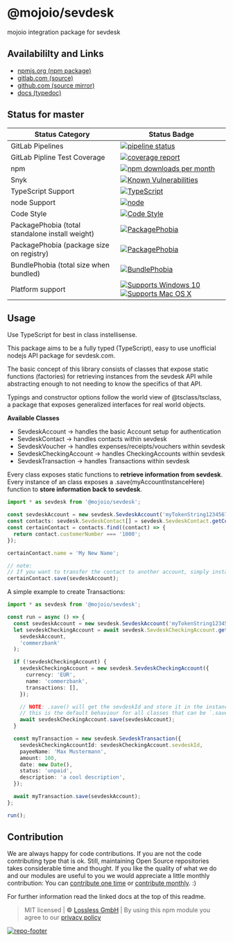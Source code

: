 # @mojoio/sevdesk
mojoio integration package for sevdesk

## Availabililty and Links
* [npmjs.org (npm package)](https://www.npmjs.com/package/@mojoio/sevdesk)
* [gitlab.com (source)](https://gitlab.com/mojoio/sevdesk)
* [github.com (source mirror)](https://github.com/mojoio/sevdesk)
* [docs (typedoc)](https://mojoio.gitlab.io/sevdesk/)

## Status for master

Status Category | Status Badge
-- | --
GitLab Pipelines | [![pipeline status](https://gitlab.com/mojoio/sevdesk/badges/master/pipeline.svg)](https://lossless.cloud)
GitLab Pipline Test Coverage | [![coverage report](https://gitlab.com/mojoio/sevdesk/badges/master/coverage.svg)](https://lossless.cloud)
npm | [![npm downloads per month](https://badgen.net/npm/dy/@mojoio/sevdesk)](https://lossless.cloud)
Snyk | [![Known Vulnerabilities](https://badgen.net/snyk/mojoio/sevdesk)](https://lossless.cloud)
TypeScript Support | [![TypeScript](https://badgen.net/badge/TypeScript/>=%203.x/blue?icon=typescript)](https://lossless.cloud)
node Support | [![node](https://img.shields.io/badge/node->=%2010.x.x-blue.svg)](https://nodejs.org/dist/latest-v10.x/docs/api/)
Code Style | [![Code Style](https://badgen.net/badge/style/prettier/purple)](https://lossless.cloud)
PackagePhobia (total standalone install weight) | [![PackagePhobia](https://badgen.net/packagephobia/install/@mojoio/sevdesk)](https://lossless.cloud)
PackagePhobia (package size on registry) | [![PackagePhobia](https://badgen.net/packagephobia/publish/@mojoio/sevdesk)](https://lossless.cloud)
BundlePhobia (total size when bundled) | [![BundlePhobia](https://badgen.net/bundlephobia/minzip/@mojoio/sevdesk)](https://lossless.cloud)
Platform support | [![Supports Windows 10](https://badgen.net/badge/supports%20Windows%2010/yes/green?icon=windows)](https://lossless.cloud) [![Supports Mac OS X](https://badgen.net/badge/supports%20Mac%20OS%20X/yes/green?icon=apple)](https://lossless.cloud)

## Usage

Use TypeScript for best in class instellisense.

This package aims to be a fully typed (TypeScript), easy to use unofficial nodejs API package for sevdesk.com.

The basic concept of this library consists of classes that expose static functions (factories) for retrieving instances from the sevdesk API while abstracting enough to not needing to know the specifics of that API.

Typings and constructor options follow the world view of @tsclass/tsclass, a package that exposes generalized interfaces for real world objects.

**Available Classes**

- SevdeskAccount -> handles the basic Account setup for authentication
- SevdeskContact -> handles contacts within sevdesk
- SevdeskVoucher -> handles expenses/receipts/vouchers within sevdesk
- SevdeskCheckingAccount -> handles CheckingAccounts within sevdesk
- SevdeskTransaction -> handles Transactions within sevdesk

Every class exposes static functions to **retrieve information from sevdesk**.
Every instance of an class exposes a .save(myAccountInstanceHere) function to **store information back to sevdesk**.

```typescript
import * as sevdesk from '@mojoio/sevdesk';

const sevdeskAccount = new sevdesk.SevdeskAccount('myTokenString1234567890');
const contacts: sevdesk.SevdeskContact[] = sevdesk.SevdeskContact.getContacts(sevdeskAccount);
const certainContact = contacts.find((contact) => {
  return contact.customerNumber === '1000';
});

certainContact.name = 'My New Name';

// note:
// If you want to transfer the contact to another account, simply instantiate a second account :)
certainContact.save(sevdeskAccount);
```

A simple example to create Transactions:

```typescript
import * as sevdesk from '@mojoio/sevdesk';

const run = async () => {
  const sevdeskAccount = new sevdesk.SevdeskAccount('myTokenString1234567890');
  let sevdeskCheckingAccount = await sevdesk.SevdeskCheckingAccount.getCheckingAccountByName(
    sevdeskAccount,
    'commerzbank'
  );

  if (!sevdeskCheckingAccount) {
    sevdeskCheckingAccount = new sevdesk.SevdeskCheckingAccount({
      currency: 'EUR',
      name: 'commerzbank',
      transactions: [],
    });

    // NOTE: .save() will get the sevdeskId and store it in the instance at .sevdeskId !
    // this is the default behaviour for all classes that can be `.save()`ed to sevdesk !
    await sevdeskCheckingAccount.save(sevdeskAccount);
  }

  const myTransaction = new sevdesk.SevdeskTransaction({
    sevdeskCheckingAccountId: sevdeskCheckingAccount.sevdeskId,
    payeeName: 'Max Mustermann',
    amount: 100,
    date: new Date(),
    status: 'unpaid',
    description: 'a cool description',
  });

  await myTransaction.save(sevdeskAccount);
};

run();
```

## Contribution

We are always happy for code contributions. If you are not the code contributing type that is ok. Still, maintaining Open Source repositories takes considerable time and thought. If you like the quality of what we do and our modules are useful to you we would appreciate a little monthly contribution: You can [contribute one time](https://lossless.link/contribute-onetime) or [contribute monthly](https://lossless.link/contribute). :)

For further information read the linked docs at the top of this readme.

> MIT licensed | **&copy;** [Lossless GmbH](https://lossless.gmbh)
| By using this npm module you agree to our [privacy policy](https://lossless.gmbH/privacy)

[![repo-footer](https://lossless.gitlab.io/publicrelations/repofooter.svg)](https://maintainedby.lossless.com)
